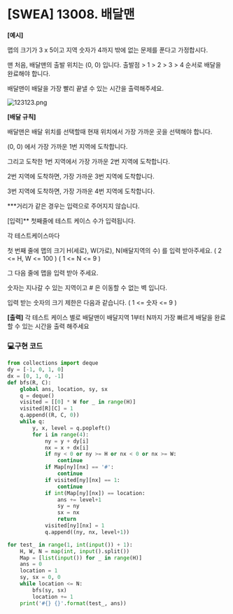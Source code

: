 # [SWEA] 13008. 배달맨



**[예시]**

맵의 크기가 3 x 5이고 지역 숫자가 4까지 밖에 없는 문제를 푼다고 가정합시다.

맨 처음, 배달맨의 출발 위치는 (0, 0) 입니다. 출발점 > 1 > 2 > 3 > 4 순서로 배달을 완료해야 합니다.

배달맨이 배달을 가장 빨리 끝낼 수 있는 시간을 출력해주세요.

 

![123123.png](https://pro.mincoding.co.kr/public/upload/79f8465bea.png)

 

**[배달 규칙]**

배달맨은 배달 위치를 선택할때 현재 위치에서 가장 가까운 곳을 선택해야 합니다.

(0, 0) 에서 가장 가까운 1번 지역에 도착합니다.

그리고 도착한 1번 지역에서 가장 가까운 2번 지역에 도착합니다.

2번 지역에 도착하면, 가장 가까운 3번 지역에 도착합니다.

3번 지역에 도착하면, 가장 가까운 4번 지역에 도착합니다.

 

***거리가 같은 경우는 입력으로 주어지지 않습니다.

[입력]**
첫째줄에 테스트 케이스 수가 입력됩니다.

각 테스트케이스마다

첫 번째 줄에 맵의 크기 H(세로), W(가로), N(배달지역의 수) 를 입력 받아주세요. ( 2 <= H, W <= 100 ) ( 1 <= N <= 9 )

그 다음 줄에 맵을 입력 받아 주세요.

숫자는 지나갈 수 있는 지역이고 # 은 이동할 수 없는 벽 입니다.

입력 받는 숫자의 크기 제한은 다음과 같습니다. ( 1 <= 숫자 <= 9 )

**[출력]**
각 테스트 케이스 별로 배달맨이 배달지역 1부터 N까지 가장 빠르게 배달을 완료할 수 있는 시간을 출력 해주세요

### 💻구현 코드

```python
from collections import deque
dy = [-1, 0, 1, 0]
dx = [0, 1, 0, -1]
def bfs(R, C):
    global ans, location, sy, sx
    q = deque()
    visited = [[0] * W for _ in range(H)]
    visited[R][C] = 1
    q.append((R, C, 0))
    while q:
        y, x, level = q.popleft()
        for i in range(4):
            ny = y + dy[i]
            nx = x + dx[i]
            if ny < 0 or ny >= H or nx < 0 or nx >= W:
                continue
            if Map[ny][nx] == '#':
                continue
            if visited[ny][nx] == 1:
                continue
            if int(Map[ny][nx]) == location:
                ans += level+1
                sy = ny
                sx = nx
                return
            visited[ny][nx] = 1
            q.append((ny, nx, level+1))

for test_ in range(1, int(input()) + 1):
    H, W, N = map(int, input().split())
    Map = [list(input()) for _ in range(H)]
    ans = 0
    location = 1
    sy, sx = 0, 0
    while location <= N:
        bfs(sy, sx)
        location += 1
    print('#{} {}'.format(test_, ans))
```

